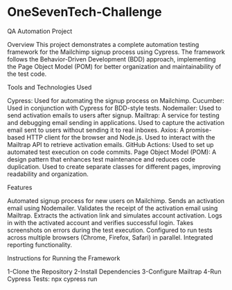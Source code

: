 # OneSevenTech-Challenge

QA Automation Project

Overview
This project demonstrates a complete automation testing framework for the Mailchimp signup process using Cypress. The framework follows the Behavior-Driven Development (BDD) approach, implementing the Page Object Model (POM) for better organization and maintainability of the test code.

Tools and Technologies Used

Cypress:
Used for automating the signup process on Mailchimp.
Cucumber:
Used in conjunction with Cypress for BDD-style tests.
Nodemailer:
Used to send activation emails to users after signup.
Mailtrap:
A service for testing and debugging email sending in applications.
Used to capture the activation email sent to users without sending it to real inboxes.
Axios:
A promise-based HTTP client for the browser and Node.js.
Used to interact with the Mailtrap API to retrieve activation emails.
GitHub Actions:
Used to set up automated test execution on code commits.
Page Object Model (POM):
A design pattern that enhances test maintenance and reduces code duplication.
Used to create separate classes for different pages, improving readability and organization.

Features

Automated signup process for new users on Mailchimp.
Sends an activation email using Nodemailer.
Validates the receipt of the activation email using Mailtrap.
Extracts the activation link and simulates account activation.
Logs in with the activated account and verifies successful login.
Takes screenshots on errors during the test execution.
Configured to run tests across multiple browsers (Chrome, Firefox, Safari) in parallel.
Integrated reporting functionality.

Instructions for Running the Framework

1-Clone the Repository
2-Install Dependencies
3-Configure Mailtrap
4-Run Cypress Tests: npx cypress run
